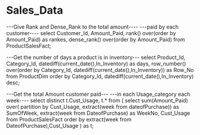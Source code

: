 # Sales_Data

 ---Give Rank and Dense_Rank to the total amount----
 ---paid by each customer----
 select Customer_Id, Amount_Paid, 
 		    rank() over(order by Amount_Paid) as rankes, 
        dense_rank() over(order by Amount_Paid) 
  from ProductSalesFact;


---Get the number of days a product is in inventory---
select Product_Id, Category_Id, datediff(current_date(),In_Inventory) as days, 
	      row_number() over(order by Category_Id, datediff(current_date(),In_Inventory)) as Row_No 
from ProductDim
order by Category_Id, datediff(current_date(),In_Inventory) desc;


---Get the total Amount customer paid---
---in each Usage_category each week----
select distinct t.Cust_Usage, t.* 
	from (
			select sum(Amount_Paid) over( partition by Cust_Usage, extract(week from dateofPurchase)) as SumOfWeek, 
 			        extract(week from DateofPurchase) as WeekNo, Cust_Usage
       from ProductSalesFact
       order by extract(week from DateofPurchase),Cust_Usage
       ) as t;

       

